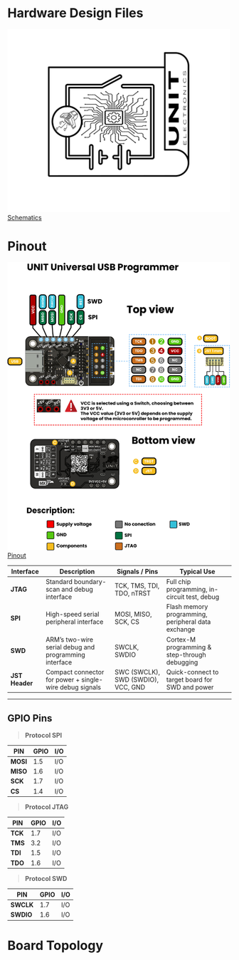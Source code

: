 # Hardware Design Files

<a href=""><img src="resources/Schematics_icon.jpg?raw=false" width="500px"><br/> Schematics</a>

# Pinout

<a href=""><img src="resources/blaster_pinout.jpg" width="500px"><br/> Pinout</a>

| Interface        | Description                                              | Signals / Pins                        | Typical Use                                        |
|------------------|----------------------------------------------------------|---------------------------------------|----------------------------------------------------|
| **JTAG**         | Standard boundary-scan and debug interface               | TCK, TMS, TDI, TDO, nTRST             | Full chip programming, in-circuit test, debug      |
| **SPI**          | High-speed serial peripheral interface                   | MOSI, MISO, SCK, CS                   | Flash memory programming, peripheral data exchange |
| **SWD**          | ARM’s two-wire serial debug and programming interface    | SWCLK, SWDIO                          | Cortex-M programming & step-through debugging      |
| **JST Header**   | Compact connector for power + single-wire debug signals  | SWC (SWCLK), SWD (SWDIO), VCC, GND    | Quick-connect to target board for SWD and power    |

---

## GPIO Pins

> **Protocol SPI**

| PIN            | GPIO  | I/O |
|----------------|-------|-----|
| **MOSI**       | 1.5   | I/O |
| **MISO**       | 1.6   | I/O |
| **SCK**        | 1.7   | I/O |
| **CS**         | 1.4   | I/O |

> **Protocol JTAG**

| PIN            | GPIO  | I/O |
|----------------|-------|-----|
| **TCK**        | 1.7   | I/O |
| **TMS**        | 3.2   | I/O |
| **TDI**        | 1.5   | I/O |
| **TDO**        | 1.6   | I/O |

> **Protocol SWD**

| PIN            | GPIO  | I/O |
|----------------|-------|-----|
| **SWCLK**      | 1.7   | I/O |
| **SWDIO**      | 1.6   | I/O |





# Board Topology
